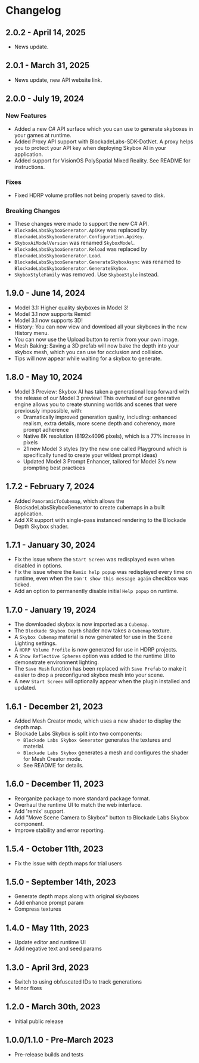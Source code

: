 ﻿# Changelog

## 2.0.2 - April 14, 2025

- News update.

## 2.0.1 - March 31, 2025

- News update, new API website link.

## 2.0.0 - July 19, 2024

### New Features

- Added a new C# API surface which you can use to generate skyboxes in your games at runtime.
- Added Proxy API support with BlockadeLabs-SDK-DotNet. A proxy helps you to protect your API key when deploying Skybox AI in your application.
- Added support for VisionOS PolySpatial Mixed Reality. See README for instructions.

### Fixes

- Fixed HDRP volume profiles not being properly saved to disk.

### Breaking Changes

- These changes were made to support the new C# API.
- `BlockadeLabsSkyboxGenerator.ApiKey` was replaced by `BlockadeLabsSkyboxGenerator.Configuration.ApiKey`.
- `SkyboxAiModelVersion` was renamed `SkyboxModel`.
- `BlockadeLabsSkyboxGenerator.Reload` was replaced by `BlockadeLabsSkyboxGenerator.Load`.
- `BlockadeLabsSkyboxGenerator.GenerateSkyboxAsync` was renamed to `BlockadeLabsSkyboxGenerator.GenerateSkybox`.
- `SkyboxStyleFamily` was removed. Use `SkyboxStyle` instead.

## 1.9.0 - June 14, 2024

- Model 3.1: Higher quality skyboxes in Model 3!
- Model 3.1 now supports Remix!
- Model 3.1 now supports 3D!
- History: You can now view and download all your skyboxes in the new History menu.
- You can now use the Upload button to remix from your own image.
- Mesh Baking: Saving a 3D prefab will now bake the depth into your skybox mesh, which you can use for occlusion and collision.
- Tips will now appear while waiting for a skybox to generate.

## 1.8.0 - May 10, 2024

- Model 3 Preview: Skybox AI has taken a generational leap forward with the release of our Model 3 preview! This overhaul of our generative engine allows you to create stunning worlds and scenes that were previously impossible, with:
  - Dramatically improved generation quality, including: enhanced realism, extra details, more scene depth and coherency, more prompt adherence
  - Native 8K resolution (8192x4096 pixels), which is a 77% increase in pixels
  - 21 new Model 3 styles (try the new one called Playground which is specifically tuned to create your wildest prompt ideas)
  - Updated Model 3 Prompt Enhancer, tailored for Model 3’s new prompting best practices

## 1.7.2 - February 7, 2024

- Added `PanoramicToCubemap`, which allows the BlockadeLabsSkyboxGenerator to create cubemaps in a built application.
- Add XR support with single-pass instanced rendering to the Blockade Depth Skybox shader.

## 1.7.1 - January 30, 2024

- Fix the issue where the `Start Screen` was redisplayed even when disabled in options.
- Fix the issue where the `Remix help popup` was redisplayed every time on runtime, even when the `Don't show this message again` checkbox was ticked.
- Add an option to permanently disable initial `Help popup` on runtime.

## 1.7.0 - January 19, 2024

- The downloaded skybox is now imported as a `Cubemap`.
- The `Blockade Skybox Depth` shader now takes a `Cubemap` texture.
- A `Skybox Cubemap` material is now generated for use in the Scene Lighting settings.
- A `HDRP Volume Profile` is now generated for use in HDRP projects.
- A `Show Reflective Spheres` option was added to the runtime UI to demonstrate environment lighting.
- The `Save Mesh` function has been replaced with `Save Prefab` to make it easier to drop a preconfigured skybox mesh into your scene.
- A new `Start Screen` will optionally appear when the plugin installed and updated.

## 1.6.1 - December 21, 2023

- Added Mesh Creator mode, which uses a new shader to display the depth map.
- Blockade Labs Skybox is split into two components:
  - `Blockade Labs Skybox Generator` generates the textures and material.
  - `Blockade Labs Skybox` generates a mesh and configures the shader for Mesh Creator mode.
  - See README for details.

## 1.6.0 - December 11, 2023

- Reorganize package to more standard package format.
- Overhaul the runtime UI to match the web interface.
- Add 'remix' support.
- Add "Move Scene Camera to Skybox" button to Blockade Labs Skybox component.
- Improve stability and error reporting.

## 1.5.4 - October 11th, 2023

- Fix the issue with depth maps for trial users

## 1.5.0 - September 14th, 2023

- Generate depth maps along with original skyboxes
- Add enhance prompt param
- Compress textures

## 1.4.0 - May 11th, 2023

- Update editor and runtime UI
- Add negative text and seed params

## 1.3.0 - April 3rd, 2023

- Switch to using obfuscated IDs to track generations
- Minor fixes

## 1.2.0 - March 30th, 2023

- Initial public release

## 1.0.0/1.1.0 - Pre-March 2023

- Pre-release builds and tests
